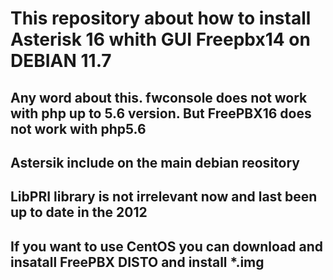 # This repository about how to install Asterisk 16 whith GUI Freepbx14 on DEBIAN 11.7

## Any word about this. fwconsole does not work with php up to 5.6 version. But FreePBX16 does not work with php5.6
## Astersik include on the main debian reository
## LibPRI library is not irrelevant now and last been up to date in the 2012
## If you want to use CentOS you can download and insatall FreePBX DISTO and install *.img 